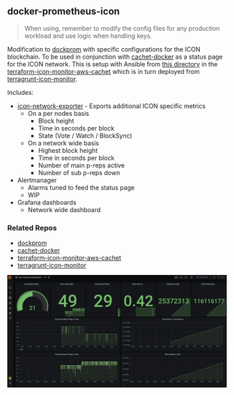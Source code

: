 ## docker-prometheus-icon

> When using, remember to modify the config files for any production workload and use logic when handling keys.

Modification to [dockprom](https://github.com/stefanprodan/dockprom) with specific configurations for the ICON blockchain. To be used in conjunction with [cachet-docker](https://github.com/insight-icon/cachet-docker) as a status page for the ICON network. This is setup with Ansible from [this directory](https://github.com/insight-icon/terraform-icon-monitor-aws-cachet/tree/master/ansible/roles/cachet) in the [terraform-icon-monitor-aws-cachet](https://github.com/insight-icon/terraform-icon-monitor-aws-cachet) which is in turn deployed from [terragrunt-icon-monitor](https://github.com/insight-icon/terragrunt-icon-monitor). 

Includes: 
- [icon-network-exporter](https://github.com/insight-icon/icon-network-exporter) - Exports additional ICON specific metrics 
    - On a per nodes basis
        - Block height
        - Time in seconds per block 
        - State (Vote / Watch / BlockSync)
    - On a network wide basis
        - Highest block height 
        - Time in seconds per block 
        - Number of main p-reps active 
        - Number of sub p-reps down 
- Alertmanager
    - Alarms tuned to feed the status page  
    - WIP 
- Grafana dashboards
    - Network wide dashboard 

### Related Repos 

- [dockprom](https://github.com/stefanprodan/dockprom)
- [cachet-docker](https://github.com/insight-icon/cachet-docker)
- [terraform-icon-monitor-aws-cachet](https://github.com/insight-icon/terraform-icon-monitor-aws-cachet)
- [terragrunt-icon-monitor](https://github.com/insight-icon/terragrunt-icon-monitor)

![](static/dashboard-1.png)